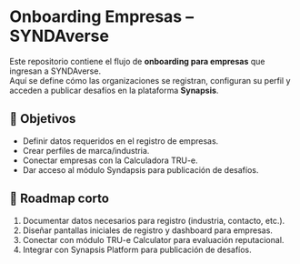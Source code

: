 # Onboarding Empresas – SYNDAverse

Este repositorio contiene el flujo de **onboarding para empresas** que ingresan a SYNDAverse.  
Aquí se define cómo las organizaciones se registran, configuran su perfil y acceden a publicar desafíos en la plataforma **Synapsis**.

## 🔹 Objetivos
- Definir datos requeridos en el registro de empresas.
- Crear perfiles de marca/industria.
- Conectar empresas con la Calculadora TRU-e.
- Dar acceso al módulo Syndapsis para publicación de desafíos.

## 📂 Roadmap corto
1. Documentar datos necesarios para registro (industria, contacto, etc.).
2. Diseñar pantallas iniciales de registro y dashboard para empresas.
3. Conectar con módulo TRU-e Calculator para evaluación reputacional.
4. Integrar con Synapsis Platform para publicación de desafíos.
